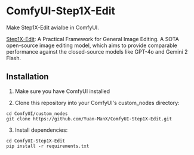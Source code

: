# ComfyUI-Step1X-Edit

Make Step1X-Edit avialbe in ComfyUI.

[Step1X-Edit](https://github.com/stepfun-ai/Step1X-Edit): A Practical Framework for General Image Editing. A SOTA open-source image editing model, which aims to provide comparable performance against the closed-source models like GPT-4o and Gemini 2 Flash.


## Installation

1. Make sure you have ComfyUI installed

2. Clone this repository into your ComfyUI's custom_nodes directory:
```
cd ComfyUI/custom_nodes
git clone https://github.com/Yuan-ManX/ComfyUI-Step1X-Edit.git
```

3. Install dependencies:
```
cd ComfyUI-Step1X-Edit
pip install -r requirements.txt
```
